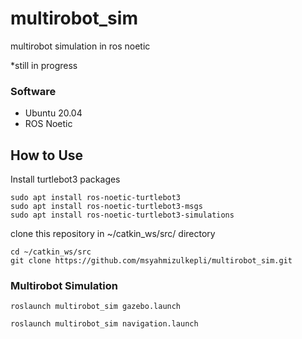 # multirobot_sim
multirobot simulation in ros noetic

*still in progress

### Software

- Ubuntu 20.04
- ROS Noetic

## How to Use
Install turtlebot3 packages
```shell
sudo apt install ros-noetic-turtlebot3
sudo apt install ros-noetic-turtlebot3-msgs
sudo apt install ros-noetic-turtlebot3-simulations
```
clone this repository in ~/catkin_ws/src/ directory
```shell
cd ~/catkin_ws/src
git clone https://github.com/msyahmizulkepli/multirobot_sim.git
```

### Multirobot Simulation

```shell
roslaunch multirobot_sim gazebo.launch
```
```shell
roslaunch multirobot_sim navigation.launch
```
